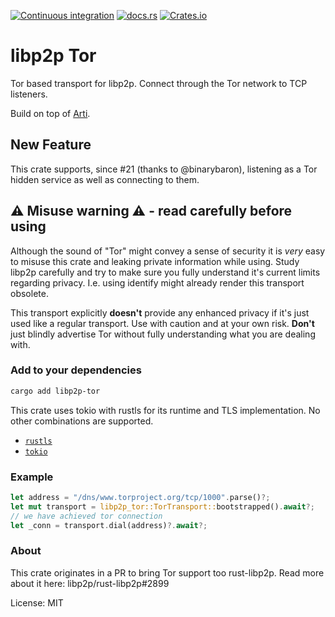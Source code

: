 [![Continuous integration](https://github.com/umgefahren/libp2p-tor/actions/workflows/ci.yml/badge.svg)](https://github.com/umgefahren/libp2p-tor/actions/workflows/ci.yml)
[![docs.rs](https://img.shields.io/docsrs/libp2p-tor?style=flat-square)](https://docs.rs/libp2p-tor/latest)
[![Crates.io](https://img.shields.io/crates/v/libp2p-tor?style=flat-square)](https://crates.io/crates/libp2p-tor)

# libp2p Tor

Tor based transport for libp2p. Connect through the Tor network to TCP listeners.

Build on top of [Arti](https://gitlab.torproject.org/tpo/core/arti).

## New Feature

This crate supports, since #21 (thanks to @binarybaron), listening as a Tor hidden service as well as connecting to them.

## ⚠️ Misuse warning ⚠️ - read carefully before using

Although the sound of "Tor" might convey a sense of security it is _very_ easy to misuse this
crate and leaking private information while using. Study libp2p carefully and try to make sure
you fully understand it's current limits regarding privacy. I.e. using identify might already
render this transport obsolete.

This transport explicitly **doesn't** provide any enhanced privacy if it's just used like a regular transport.
Use with caution and at your own risk. **Don't** just blindly advertise Tor without fully understanding what you
are dealing with.

### Add to your dependencies

```bash
cargo add libp2p-tor
```

This crate uses tokio with rustls for its runtime and TLS implementation.
No other combinations are supported.

- [`rustls`](https://github.com/rustls/rustls)
- [`tokio`](https://github.com/tokio-rs/tokio)

### Example

```rust
let address = "/dns/www.torproject.org/tcp/1000".parse()?;
let mut transport = libp2p_tor::TorTransport::bootstrapped().await?;
// we have achieved tor connection
let _conn = transport.dial(address)?.await?;
```

### About

This crate originates in a PR to bring Tor support too rust-libp2p. Read more about it here: libp2p/rust-libp2p#2899

License: MIT
